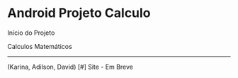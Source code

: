 
Android Projeto Calculo
====================
Início do Projeto

Calculos Matemáticos 

----------------------
(Karina, Adilson, David) [#] Site - Em Breve